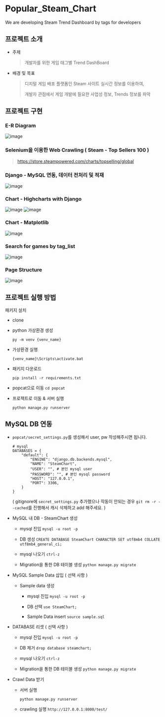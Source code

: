 # Popular_Steam_Chart
We are developing Steam Trend Dashboard by tags for developers

## 프로젝트 소개

- 주제
  > 개발자를 위한 게임 태그별 Trend DashBoard
  
- 배경 및 목표
  > 디지털 게임 배포 플랫폼인 Steam 사이트 실시간 정보를 이용하여,
  > 
  > 개발자 관점에서 게임 개발에 필요한 사업성 정보, Trends 정보를 파악 

## 프로젝트 구현

### E-R Diagram
![image](https://github.com/lv1turtle/Popular_Steam_Chart/assets/32154881/01d95966-48d8-4b4c-8253-06ff8bd58e48)

### Selenium을 이용한 Web Crawling ( Steam - Top Sellers 100 )
>https://store.steampowered.com/charts/topselling/global

### Django - MySQL 연동, 데이터 전처리 및 적재
![image](https://github.com/lv1turtle/Popular_Steam_Chart/assets/32154881/17cac867-02b2-4ebe-bf30-f6852da5ef85)

### Chart - Highcharts with Django
![image](https://github.com/lv1turtle/Popular_Steam_Chart/assets/32154881/5de4db39-6cac-4485-8806-f581fd91ead0)
![image](https://github.com/lv1turtle/Popular_Steam_Chart/assets/32154881/5c0c11bb-a031-447b-ba17-e757c5b81dbc)

### Chart - Matplotlib
![image](https://github.com/lv1turtle/Popular_Steam_Chart/assets/32154881/bdacaa7f-a50a-4917-a767-08ddb0026388)

### Search for games by tag_list
![image](https://github.com/lv1turtle/Popular_Steam_Chart/assets/32154881/bf042597-f7e2-472a-8e9c-dcd33c1fe144)

### Page Structure
![image](https://github.com/lv1turtle/Popular_Steam_Chart/assets/32154881/9c22db87-fbf8-4fb6-bad3-22b09a939018)


## 프로젝트 실행 방법

패키지 설치
- clone

- python 가상환경 생성
    ```
    py -m venv {venv_name}
    ```

- 가상환경 실행
    ```
    {venv_name}\Scripts\activate.bat
    ```

- 패키지 다운로드
    ```
    pip install -r requirements.txt
    ```

- popcat으로 이동
    `cd popcat`

- 프로젝트로 이동 & 서버 실행
    ```
    python manage.py runserver
    ```


## MySQL DB 연동
- `popcat/secret_settings.py`를 생성해서 user, pw 작성해주시면 됩니다.
    ```
    # mysql
    DATABASES = {
        "default": {
            "ENGINE": "django.db.backends.mysql",
            "NAME": "SteamChart",
            "USER": "", # 본인 mysql user
            "PASSWORD": "", # 본인 mysql password
            "HOST": "127.0.0.1",
            "PORT": 3306,
        }
    }
    ```

    ( gitignore에 `secret_settings.py` 추가했으나 작동이 안되는 경우
    `git rm -r --cached`를 진행해서 캐시 삭제하고 add 해주세요. )

- MySQL 내 DB - SteamChart 생성
    - mysql 진입
    `mysql -u root -p`

    - DB 생성
    `CREATE DATABASE SteamChart CHARACTER SET utf8mb4 COLLATE utf8mb4_general_ci;`

    - mysql 나오기
    `ctrl-z `

  - Migration을 통한 DB 테이블 생성
    `python manage.py migrate`

- MySQL Sample Data 삽입 ( 선택 사항 )

  - Sample data 생성
    - mysql 진입
    `mysql -u root -p`

    - DB 선택
    `use SteamChart;`

    - Sample Data insert
    `source sample.sql`

- DATABASE 리셋 ( 선택 사항 )
  - mysql 진입
    `mysql -u root -p`
    
  - DB 제거
    `drop database steamchart;`

  - mysql 나오기
      `ctrl-z `

  - Migration을 통한 DB 테이블 생성
      `python manage.py migrate`

- Crawl Data 받기
  - 서버 실행

    `python manage.py runserver`

  - crawling 실행
    `http://127.0.0.1:8000/test/`

